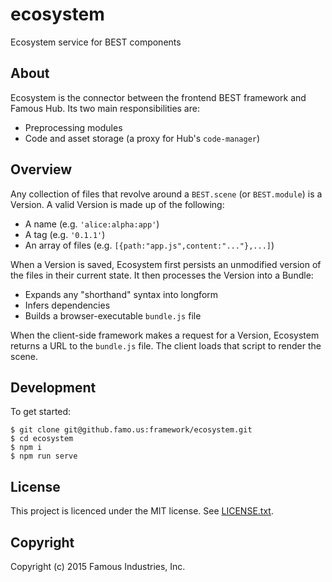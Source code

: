 # ecosystem

Ecosystem service for BEST components

## About

Ecosystem is the connector between the frontend BEST framework and Famous Hub. Its two main responsibilities are:

- Preprocessing modules
- Code and asset storage (a proxy for Hub's `code-manager`)

## Overview

Any collection of files that revolve around a `BEST.scene` (or `BEST.module`) is a Version. A valid Version is made up of the following:

- A name (e.g. `'alice:alpha:app'`)
- A tag (e.g. `'0.1.1'`)
- An array of files (e.g. `[{path:"app.js",content:"..."},...]`)

When a Version is saved, Ecosystem first persists an unmodified version of the files in their current state. It then processes the Version into a Bundle:

- Expands any "shorthand" syntax into longform
- Infers dependencies
- Builds a browser-executable `bundle.js` file

When the client-side framework makes a request for a Version, Ecosystem returns a URL to the `bundle.js` file. The client loads that script to render the scene.

## Development

To get started:

    $ git clone git@github.famo.us:framework/ecosystem.git
    $ cd ecosystem
    $ npm i
    $ npm run serve

## License

This project is licenced under the MIT license. See [LICENSE.txt](LICENSE.txt).

## Copyright

Copyright (c) 2015 Famous Industries, Inc.
